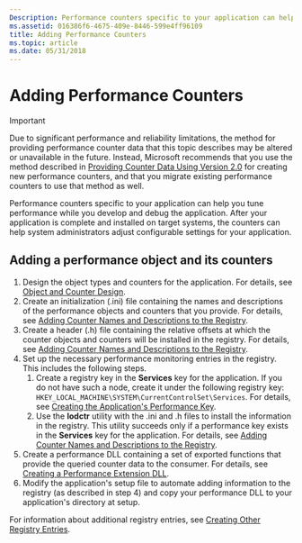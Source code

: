 ```yaml
---
Description: Performance counters specific to your application can help you tune performance while you develop and debug the application.
ms.assetid: 016386f6-4675-409e-8446-599e4ff96109
title: Adding Performance Counters
ms.topic: article
ms.date: 05/31/2018
---
```


# Adding Performance Counters

> [!IMPORTANT]
> Due to significant performance and reliability limitations, the method for providing performance counter data that this topic describes may be altered or unavailable in the future. Instead, Microsoft recommends that you use the method described in [Providing Counter Data Using Version 2.0](providing-counter-data-using-version-2-0.md) for creating new performance counters, and that you migrate existing performance counters to use that method as well.

Performance counters specific to your application can help you tune performance while you develop and debug the application. After your application is complete and installed on target systems, the counters can help system administrators adjust configurable settings for your application.

## Adding a performance object and its counters

1. Design the object types and counters for the application. For details, see [Object and Counter Design](object-and-counter-design.md).
2. Create an initialization (.ini) file containing the names and descriptions of the performance objects and counters that you provide. For details, see [Adding Counter Names and Descriptions to the Registry](adding-counter-names-and-descriptions-to-the-registry.md).
3. Create a header (.h) file containing the relative offsets at which the counter objects and counters will be installed in the registry. For details, see [Adding Counter Names and Descriptions to the Registry](adding-counter-names-and-descriptions-to-the-registry.md).
4. Set up the necessary performance monitoring entries in the registry. This includes the following steps.
    1. Create a registry key in the **Services** key for the application. If you do not have such a node, create it under the following registry key: `HKEY_LOCAL_MACHINE\SYSTEM\CurrentControlSet\Services`. For details, see [Creating the Application's Performance Key](creating-the-applications-performance-key.md).
    2. Use the **lodctr** utility with the .ini and .h files to install the information in the registry. This utility succeeds only if a performance key exists in the **Services** key for the application. For details, see [Adding Counter Names and Descriptions to the Registry](adding-counter-names-and-descriptions-to-the-registry.md).
5. Create a performance DLL containing a set of exported functions that provide the queried counter data to the consumer. For details, see [Creating a Performance Extension DLL](creating-a-performance-extension-dll.md).
6. Modify the application's setup file to automate adding information to the registry (as described in step 4) and copy your performance DLL to your application's directory at setup.

For information about additional registry entries, see [Creating Other Registry Entries](creating-other-registry-entries.md).
